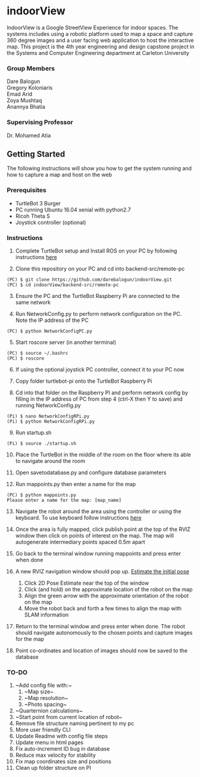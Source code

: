 # indoorView
IndoorView is a Google StreetView Experience for indoor spaces. The systems includes using a robotic platform used to map a space and capture 360 degree images and a user facing web application to host the interactive map. This project is the 4th year engineering and design capstone project in the Systems and Computer Engineering department at Carleton University

### Group Members
Dare Balogun  
Gregory Koloniaris  
Emad Arid  
Zoya Mushtaq  
Anannya Bhatia  

### Supervising Professor
Dr. Mohamed Atia

## Getting Started
The following instructions will show you how to get the system running and how to capture a map and host on the web

### Prerequisites
* TurtleBot 3 Burger
* PC running Ubuntu 16.04 xenial with python2.7
* Ricoh Theta S
* Joystick controller (optional)

### Instructions
1. Complete TurtleBot setup and Install ROS on your PC by following instructions [here](http://emanual.robotis.com/docs/en/platform/turtlebot3/setup/)

2. Clone this repository on your PC and cd into backend-src/remote-pc
```
(PC) $ git clone https://github.com/darebalogun/indoorView.git
(PC) $ cd indoorView/backend-src/remote-pc
```

3. Ensure the PC and the TurtleBot Raspberry Pi are connected to the same network

4. Run NetworkConfig.py to perform network configuration on the PC. Note the IP address of the PC
```
(PC) $ python NetworkConfigPC.py
```

5. Start roscore server (in another terminal)
```
(PC) $ source ~/.bashrc
(PC) $ roscore
```

6. If using the optional joystick PC controller, connect it to your PC now

7. Copy folder turtlebot-pi onto the TurtleBot Raspberry Pi

8. Cd into that folder on the Raspberry PI and perform network config by filling in the IP address of PC from step 4 (ctrl-X then Y to save) and running NetworkConfig.py
```
(Pi) $ nano NetworkConfigRPi.py
(Pi) $ python NetworkConfigRPi.py
```

9. Run startup.sh
```
(Pi) $ source ./startup.sh
```

10. Place the TurtleBot in the middle of the room on the floor where its able to navigate around the room

11. Open savetodatabase.py and configure database parameters

12. Run mappoints.py then enter a name for the map
```
(PC) $ python mappoints.py
Please enter a name for the map: [map_name]
```

13. Navigate the robot around the area using the controller or using the keyboard. To use keyboard follow instructions [here](http://emanual.robotis.com/docs/en/platform/turtlebot3/teleoperation/#keyboard)

14. Once the area is fully mapped, click publish point at the top of the RVIZ window then click on points of interest on the map.
    The map will autogenerate intermediary points spaced 0.5m apart

15. Go back to the terminal window running mappoints and press enter when done

16. A new RVIZ navigation window should pop up. [Estimate the initial pose](http://emanual.robotis.com/docs/en/platform/turtlebot3/navigation/#estimate-initial-pose)
    1. Click 2D Pose Estimate near the top of the window
    2. Click (and hold) on the approximate location of the robot on the map 
    3. Align the green arrow with the approximate orientation of the robot on the map
    4. Move the robot back and forth a few times to align the map with SLAM information

17. Return to the terminal window and press enter when done. The robot should navigate autonomously to the chosen points and capture images for the map

18. Point co-ordinates and location of images should now be saved to the database

### TO-DO
1. ~Add config file with:~ 
    1. ~Map size~
    2. ~Map resolution~
    3. ~Photo spacing~
2. ~Quarternion calculations~
3. ~Start point from current location of robot~
4. Remove file structure naming pertinent to my pc
5. More user friendly CLI
6. Update Readme with config file steps
7. Update menu in html pages
8. Fix auto-increment ID bug in database
9. Reduce max velocity for stability
10. Fix map coordinates size and positions
11. Clean up folder structure on PI
